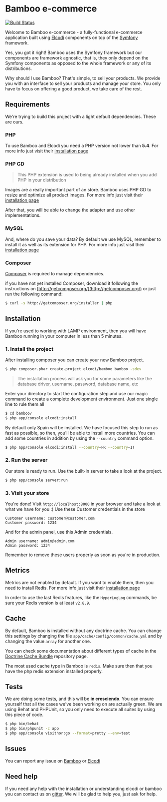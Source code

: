 Bamboo e-commerce
=================

[![Build Status](https://travis-ci.org/elcodi/bamboo.svg?branch=master)](https://travis-ci.org/elcodi/bamboo)

Welcome to Bamboo e-commerce - a fully-functional e-commerce application built
using [Elcodi] components on top of the [Symfony] framework.

Yes, you got it right! Bamboo uses the Symfony framework but our components are
framework agnostic, that is, they only depend on the Symfony components as 
opposed to the whole framework or any of its distributions.

Why should I use Bamboo? That's simple, to sell your products. We provide you 
with an interface to sell your products and manage your store. You only have to 
focus on offering a good product, we take care of the rest.

## Requirements

We're trying to build this project with a light default dependencies. These are
ours.

### PHP

To use Bamboo and Elcodi you need a PHP version not lower than **5.4**. For more 
info just visit their [installation page](http://php.net/manual/en/install.php)

### PHP GD

> This PHP extension is used to being already installed when you add PHP in your
> distribution

Images are a really important part of an store. Bamboo uses PHP GD to
resize and optimize all product images. For more info just visit their
[installation page](http://php.net/manual/en/image.installation.php)

After that, you will be able to change the adapter and use other 
implementations.

### MySQL

And, where do you save your data? By default we use MySQL, remember to install
it as well as its extension for PHP. For more info just visit their
[installation page](http://dev.mysql.com/doc/refman/5.1/en/installing.html)

### Composer

[Composer] is required to manage dependencies.

if you have not yet installed Composer, download it following the instructions
on [http://getcomposer.org/](http://getcomposer.org/) or just run the following
command:

``` bash
$ curl -s http://getcomposer.org/installer | php
```

## Installation

If you're used to working with LAMP environment, then you will have Bamboo 
running in your computer in less than 5 minutes.

### 1. Install the project

After installing composer you can create your new Bamboo project.

``` bash
$ php composer.phar create-project elcodi/bamboo bamboo -sdev
```

> The installation process will ask you for some parameters like the database
> driver, username, password, database name, etc

Enter your directory to start the configuration step and use our magic command
to create a complete development environment. Just one single line to rule them
all

``` bash
$ cd bamboo/
$ php app/console elcodi:install
```

By default only Spain will be installed. We have focused this step to run as 
fast as possible, so then, you'll be able to install more countries. You can add
some countries in addition by using the `--country` command option.

``` bash
$ php app/console elcodi:install --country=FR --country=IT
```

### 2. Run the server

Our store is ready to run. Use the built-in server to take a look at the 
project.

``` bash
$ php app/console server:run
```

### 3. Visit your store

You're done! Visit `http://localhost:8000` in your browser and take a look at
what we have for you :) Use these Customer credentials in the store

``` text
Customer username: customer@customer.com
Customer password: 1234
```

And for the admin panel, use this Admin credentials.

``` text
Admin username: admin@admin.com
Admin password: 1234
```

Remember to remove these users properly as soon as you're in production.


## Metrics

Metrics are not enabled by default. If you want to enable them, then you need to
install Redis. For more info just visit their
[installation page](http://redis.io/topics/quickstart)

In order to use the last Redis features, like the `HyperLogLog` commands, be
sure your Redis version is at least `v2.8.9`.

## Cache

By default, Bamboo is installed without any doctrine cache. You can change this
settings by changing the file `app/cache/config/common/cache.yml` and by
changing the value `array` for another one.

You can check some documentation about different types of cache in the
[Doctrine Cache Bundle](https://github.com/doctrine/DoctrineCacheBundle)
repository page.

The most used cache type in Bamboo is `redis`. Make sure then that you have the
php redis extension installed properly.

## Tests

We are doing some tests, and this will be **in cresciendo**. You can ensure
yourself that all the cases we've been working on are actually green. We are
using Behat and PHPUnit, so you only need to execute all suites by using this
piece of code.

``` bash
$ php bin/behat
$ php bin/phpunit -c app
$ php app/console visithor:go --format=pretty --env=test
```

## Issues

You can report any issue on [Bamboo](https://github.com/elcodi/bamboo/issues) or
[Elcodi](https://github.com/elcodi/elcodi/issues)

## Need help

If you need any help with the installation or understanding elcodi or bamboo you
can contact us on [gitter](https://gitter.im/elcodi/elcodi).
We will be glad to help you, just ask for help.

[Composer]: http://getcomposer.org/
[Symfony]: http://symfony.com
[Elcodi]: https://github.com/elcodi/elcodi
[configure a Web server]: http://symfony.com/doc/current/cookbook/configuration/web_server_configuration.html
